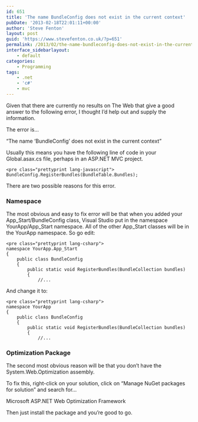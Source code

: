 ```yaml
---
id: 651
title: 'The name BundleConfig does not exist in the current context'
pubDate: '2013-02-18T22:01:11+00:00'
author: 'Steve Fenton'
layout: post
guid: 'https://www.stevefenton.co.uk/?p=651'
permalink: /2013/02/the-name-bundleconfig-does-not-exist-in-the-current-context/
interface_sidebarlayout:
    - default
categories:
    - Programming
tags:
    - .net
    - 'c#'
    - mvc
---
```


Given that there are currently no results on The Web that give a good answer to the following error, I thought I’d help out and supply the information.

The error is…

“The name ‘BundleConfig’ does not exist in the current context”

Usually this means you have the following line of code in your Global.asax.cs file, perhaps in an ASP.NET MVC project.

```
<pre class="prettyprint lang-javascript">
BundleConfig.RegisterBundles(BundleTable.Bundles);
```

There are two possible reasons for this error.

### Namespace

The most obvious and easy to fix error will be that when you added your App\_Start/BundleConfig class, Visual Studio put in the namespace YourApp/App\_Start namespace. All of the other App\_Start classes will be in the YourApp namespace. So go edit:

```
<pre class="prettyprint lang-csharp">
namespace YourApp.App_Start
{
    public class BundleConfig
    {
        public static void RegisterBundles(BundleCollection bundles)
        {
            //...
```

And change it to:

```
<pre class="prettyprint lang-csharp">
namespace YourApp
{
    public class BundleConfig
    {
        public static void RegisterBundles(BundleCollection bundles)
        {
            //...
```

### Optimization Package

The second most obvious reason will be that you don’t have the System.Web.Optimization assembly.

To fix this, right-click on your solution, click on “Manage NuGet packages for solution” and search for…

Microsoft ASP.NET Web Optimization Framework

Then just install the package and you’re good to go.
